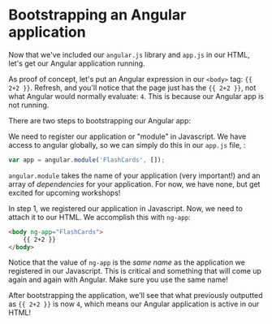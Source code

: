 # Bootstrapping an Angular application

Now that we've included our `angular.js` library and `app.js` in our HTML, let's get our Angular application running.

As proof of concept, let's put an Angular expression in our `<body>` tag: `{{ 2+2 }}`. Refresh, and you'll notice that
the page just has the `{{ 2+2 }}`, not what Angular would normally evaluate: `4`. This is because our Angular app is not
running.

There are two steps to bootstrapping our Angular app:

<hint title="Step 1">

We need to register our application or "module" in Javascript. We have access to angular globally, so we can
simply do this in our `app.js` file, :

```javascript
var app = angular.module('FlashCards', []);
```

`angular.module` takes the name of your application (very important!) and an array of *dependencies* for your
application. For now, we have none, but get excited for upcoming workshops!

</hint>

<hint title="Step 2">

In step 1, we registered our application in Javascript. Now, we need to attach it to our HTML. We accomplish this with
`ng-app`:

```html
<body ng-app="FlashCards">
    {{ 2+2 }}
</body>
```

Notice that the value of `ng-app` is the *same name* as the application we registered in our Javascript. This is
critical and something that will come up again and again with Angular. Make sure you use the same name!

</hint>

After bootstrapping the application, we'll see that what previously outputted as `{{ 2+2 }}` is now `4`, which means
our Angular application is active in our HTML!


